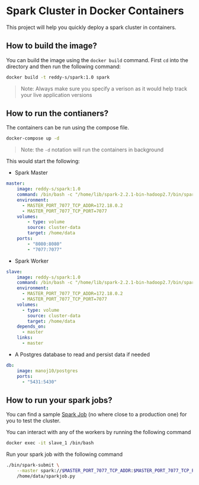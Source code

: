 # Spark Cluster in Docker Containers

This project will help you quickly deploy a spark cluster in containers.

## How to build the image?

You can build the image using the `docker build` command. First `cd` into the directory and then run the following command:

```sh
docker build -t reddy-s/spark:1.0 spark
```

> Note: Always make sure you specify a verison as it would help track your live application versions

## How to run the contianers?

The containers can be run using the compose file.

```sh
docker-compose up -d
```

> Note: the `-d` notation will run the containers in background

This would start the following:

* Spark Master
```yaml
master:
    image: reddy-s/spark:1.0
    command: /bin/bash -c "/home/lib/spark-2.2.1-bin-hadoop2.7/bin/spark-class org.apache.spark.deploy.master.Master"
    environment:
      - MASTER_PORT_7077_TCP_ADDR=172.18.0.2
      - MASTER_PORT_7077_TCP_PORT=7077
    volumes:
        - type: volume
        source: cluster-data
        target: /home/data
    ports:
        - "8080:8080"
        - "7077:7077"
```

* Spark Worker
```yaml 
slave:
    image: reddy-s/spark:1.0
    command: /bin/bash -c "/home/lib/spark-2.2.1-bin-hadoop2.7/bin/spark-class org.apache.spark.deploy.worker.Worker 172.18.0.2:7077"
    environment:
      - MASTER_PORT_7077_TCP_ADDR=172.18.0.2
      - MASTER_PORT_7077_TCP_PORT=7077
    volumes:
      - type: volume
        source: cluster-data
        target: /home/data
    depends_on:
      - master
    links:
      - master
```

* A Postgres database to read and persist data if needed
```yaml
db:
    image: manoj10/postgres
    ports:
      - "5431:5430"
```

## How to run your spark jobs?

You can find a sample [Spark Job](https://gist.github.com/reddy-s/cbfc8d527dc8ec9c6b5e1d988fcbde3d) (no where close to a production one) for you to test the cluster.

You can interact with any of the workers by running the following command
```sh
docker exec -it slave_1 /bin/bash
```
Run your spark job with the following command
```sh
./bin/spark-submit \
    --master spark://$MASTER_PORT_7077_TCP_ADDR:$MASTER_PORT_7077_TCP_PORT \
    /home/data/sparkjob.py
```
